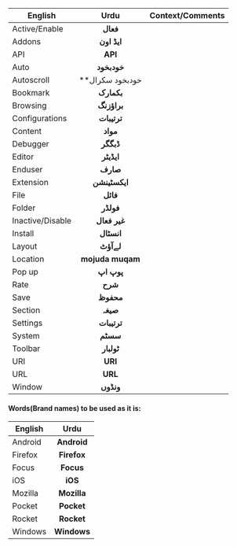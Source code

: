 | English         | Urdu         |Context/Comments
| ------------- |:-------------:|:-------------:|
| Active/Enable |**فعال**|
| Addons  |**ایڈ اون**|
| API  |**API**|
|Auto|**خودبخود**|
|Autoscroll  |**خودبخود سکرال|
|Bookmark  |**بکمارک**|
|Browsing |**براؤزنگ**|
|Configurations |**ترتیبات**|
|Content |**مواد**|
|Debugger |**ڈبگگر**|
|Editor |**ایڈیٹر**|
|Enduser |**صارف**|
|Extension |**ایکسٹینشن**|
|File |**فائل**|
|Folder |**فولڈر**|
|Inactive/Disable |**غیر فعال**|
|Install |**انسٹال**|
|Layout |**لےآؤٹ**|
|Location |**mojuda muqam**|
|Pop up|**پوپ اپ**|
|Rate |**شرح**|
|Save |**محفوظ**|
|Section |**صیغہ**|
|Settings |**ترتیبات**|
|System |**سسٹم**|
|Toolbar |**ٹولبار**|
|URI|**URI**|
|URL|**URL**|
|Window |**ونڈوں**|


#### Words(Brand names) to be used as it is:
| English         | Urdu         
| ------------- |:-------------:|
|Android |**Android**|
|Firefox |**Firefox**|
|Focus |**Focus**|
|iOS |**iOS**|
|Mozilla |**Mozilla**|
|Pocket |**Pocket**|
|Rocket |**Rocket**|
|Windows|**Windows**|
